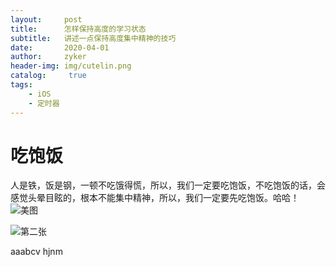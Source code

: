 ```yaml
---
layout:     post
title:      怎样保持高度的学习状态
subtitle:   讲述一点保持高度集中精神的技巧
date:       2020-04-01
author:     zyker
header-img: img/cutelin.png
catalog: 	 true
tags:
    - iOS
    - 定时器
---
```

# 吃饱饭
人是铁，饭是钢，一顿不吃饿得慌，所以，我们一定要吃饱饭，不吃饱饭的话，会感觉头晕目眩的，根本不能集中精神，所以，我们一定要先吃饱饭。哈哈！
![美图](https://github.com/JeasonP/my_blog/blob/master/img/home-bg-geek.jpg?raw=true)

![第二张]({{site.baseurl}}/img/avatar_m.jpg)


aaabcv
hjnm

